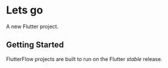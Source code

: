 # Lets go

A new Flutter project.

## Getting Started

FlutterFlow projects are built to run on the Flutter _stable_ release.
